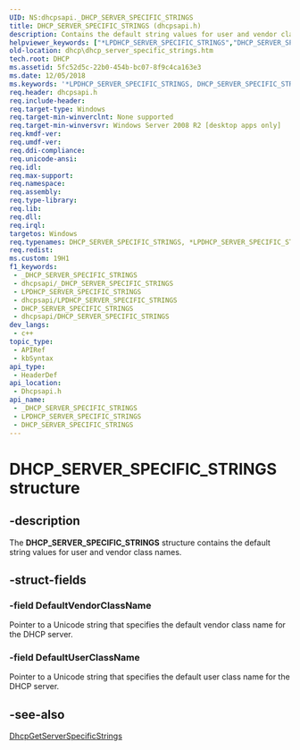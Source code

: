 ```yaml
---
UID: NS:dhcpsapi._DHCP_SERVER_SPECIFIC_STRINGS
title: DHCP_SERVER_SPECIFIC_STRINGS (dhcpsapi.h)
description: Contains the default string values for user and vendor class names.
helpviewer_keywords: ["*LPDHCP_SERVER_SPECIFIC_STRINGS","DHCP_SERVER_SPECIFIC_STRINGS","DHCP_SERVER_SPECIFIC_STRINGS structure [DHCP]","PDHCP_SERVER_SPECIFIC_STRINGS","PDHCP_SERVER_SPECIFIC_STRINGS structure pointer [DHCP]","dhcp.dhcp_server_specific_strings","dhcpsapi/DHCP_SERVER_SPECIFIC_STRINGS","dhcpsapi/PDHCP_SERVER_SPECIFIC_STRINGS"]
old-location: dhcp\dhcp_server_specific_strings.htm
tech.root: DHCP
ms.assetid: 5fc52d5c-22b0-454b-bc07-8f9c4ca163e3
ms.date: 12/05/2018
ms.keywords: '*LPDHCP_SERVER_SPECIFIC_STRINGS, DHCP_SERVER_SPECIFIC_STRINGS, DHCP_SERVER_SPECIFIC_STRINGS structure [DHCP], PDHCP_SERVER_SPECIFIC_STRINGS, PDHCP_SERVER_SPECIFIC_STRINGS structure pointer [DHCP], dhcp.dhcp_server_specific_strings, dhcpsapi/DHCP_SERVER_SPECIFIC_STRINGS, dhcpsapi/PDHCP_SERVER_SPECIFIC_STRINGS'
req.header: dhcpsapi.h
req.include-header: 
req.target-type: Windows
req.target-min-winverclnt: None supported
req.target-min-winversvr: Windows Server 2008 R2 [desktop apps only]
req.kmdf-ver: 
req.umdf-ver: 
req.ddi-compliance: 
req.unicode-ansi: 
req.idl: 
req.max-support: 
req.namespace: 
req.assembly: 
req.type-library: 
req.lib: 
req.dll: 
req.irql: 
targetos: Windows
req.typenames: DHCP_SERVER_SPECIFIC_STRINGS, *LPDHCP_SERVER_SPECIFIC_STRINGS
req.redist: 
ms.custom: 19H1
f1_keywords:
 - _DHCP_SERVER_SPECIFIC_STRINGS
 - dhcpsapi/_DHCP_SERVER_SPECIFIC_STRINGS
 - LPDHCP_SERVER_SPECIFIC_STRINGS
 - dhcpsapi/LPDHCP_SERVER_SPECIFIC_STRINGS
 - DHCP_SERVER_SPECIFIC_STRINGS
 - dhcpsapi/DHCP_SERVER_SPECIFIC_STRINGS
dev_langs:
 - c++
topic_type:
 - APIRef
 - kbSyntax
api_type:
 - HeaderDef
api_location:
 - Dhcpsapi.h
api_name:
 - _DHCP_SERVER_SPECIFIC_STRINGS
 - LPDHCP_SERVER_SPECIFIC_STRINGS
 - DHCP_SERVER_SPECIFIC_STRINGS
---
```


# DHCP_SERVER_SPECIFIC_STRINGS structure


## -description

The <b>DHCP_SERVER_SPECIFIC_STRINGS</b> structure contains the default string values for user and vendor class names.

## -struct-fields

### -field DefaultVendorClassName

Pointer to a Unicode string that specifies the default vendor class name for the DHCP server.

### -field DefaultUserClassName

Pointer to a Unicode string that specifies the default user class name for the DHCP server.

## -see-also

<a href="/previous-versions/windows/desktop/api/dhcpsapi/nf-dhcpsapi-dhcpgetserverspecificstrings">DhcpGetServerSpecificStrings</a>


